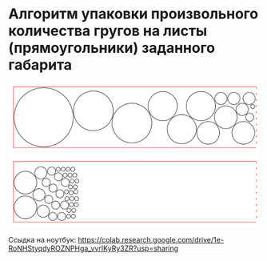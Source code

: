 # Алгоритм упаковки произвольного количества гругов на листы (прямоугольники) заданного габарита

![Пример работы алгоритка упаковки кругов на лист](https://github.com/tau15/python_circle_packing_in_rectangle/blob/main/python_circle_packing_in_rectangle.png "Пример работы алгоритка упаковки кругов на лист")

Ссыдка на ноутбук:
https://colab.research.google.com/drive/1e-RoNHStyqdyROZNPHga_vvrIKyRy3ZR?usp=sharing
